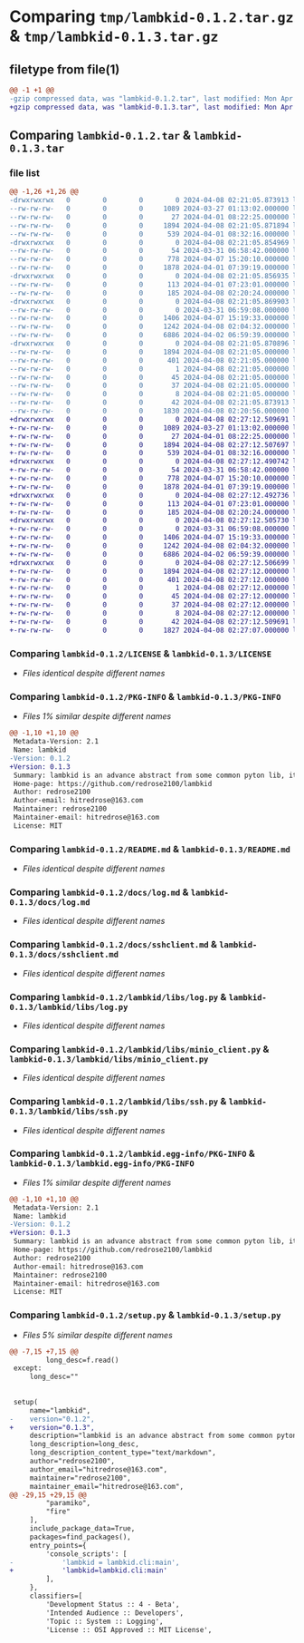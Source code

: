 # Comparing `tmp/lambkid-0.1.2.tar.gz` & `tmp/lambkid-0.1.3.tar.gz`

## filetype from file(1)

```diff
@@ -1 +1 @@
-gzip compressed data, was "lambkid-0.1.2.tar", last modified: Mon Apr  8 02:21:05 2024, max compression
+gzip compressed data, was "lambkid-0.1.3.tar", last modified: Mon Apr  8 02:27:12 2024, max compression
```

## Comparing `lambkid-0.1.2.tar` & `lambkid-0.1.3.tar`

### file list

```diff
@@ -1,26 +1,26 @@
-drwxrwxrwx   0        0        0        0 2024-04-08 02:21:05.873913 lambkid-0.1.2/
--rw-rw-rw-   0        0        0     1089 2024-03-27 01:13:02.000000 lambkid-0.1.2/LICENSE
--rw-rw-rw-   0        0        0       27 2024-04-01 08:22:25.000000 lambkid-0.1.2/MANIFEST.in
--rw-rw-rw-   0        0        0     1894 2024-04-08 02:21:05.871894 lambkid-0.1.2/PKG-INFO
--rw-rw-rw-   0        0        0      539 2024-04-01 08:32:16.000000 lambkid-0.1.2/README.md
-drwxrwxrwx   0        0        0        0 2024-04-08 02:21:05.854969 lambkid-0.1.2/docs/
--rw-rw-rw-   0        0        0       54 2024-03-31 06:58:42.000000 lambkid-0.1.2/docs/install.md
--rw-rw-rw-   0        0        0      778 2024-04-07 15:20:10.000000 lambkid-0.1.2/docs/log.md
--rw-rw-rw-   0        0        0     1878 2024-04-01 07:39:19.000000 lambkid-0.1.2/docs/sshclient.md
-drwxrwxrwx   0        0        0        0 2024-04-08 02:21:05.856935 lambkid-0.1.2/lambkid/
--rw-rw-rw-   0        0        0      113 2024-04-01 07:23:01.000000 lambkid-0.1.2/lambkid/__init__.py
--rw-rw-rw-   0        0        0      185 2024-04-08 02:20:24.000000 lambkid-0.1.2/lambkid/cli.py
-drwxrwxrwx   0        0        0        0 2024-04-08 02:21:05.869903 lambkid-0.1.2/lambkid/libs/
--rw-rw-rw-   0        0        0        0 2024-03-31 06:59:08.000000 lambkid-0.1.2/lambkid/libs/__init__.py
--rw-rw-rw-   0        0        0     1406 2024-04-07 15:19:33.000000 lambkid-0.1.2/lambkid/libs/log.py
--rw-rw-rw-   0        0        0     1242 2024-04-08 02:04:32.000000 lambkid-0.1.2/lambkid/libs/minio_client.py
--rw-rw-rw-   0        0        0     6886 2024-04-02 06:59:39.000000 lambkid-0.1.2/lambkid/libs/ssh.py
-drwxrwxrwx   0        0        0        0 2024-04-08 02:21:05.870896 lambkid-0.1.2/lambkid.egg-info/
--rw-rw-rw-   0        0        0     1894 2024-04-08 02:21:05.000000 lambkid-0.1.2/lambkid.egg-info/PKG-INFO
--rw-rw-rw-   0        0        0      401 2024-04-08 02:21:05.000000 lambkid-0.1.2/lambkid.egg-info/SOURCES.txt
--rw-rw-rw-   0        0        0        1 2024-04-08 02:21:05.000000 lambkid-0.1.2/lambkid.egg-info/dependency_links.txt
--rw-rw-rw-   0        0        0       45 2024-04-08 02:21:05.000000 lambkid-0.1.2/lambkid.egg-info/entry_points.txt
--rw-rw-rw-   0        0        0       37 2024-04-08 02:21:05.000000 lambkid-0.1.2/lambkid.egg-info/requires.txt
--rw-rw-rw-   0        0        0        8 2024-04-08 02:21:05.000000 lambkid-0.1.2/lambkid.egg-info/top_level.txt
--rw-rw-rw-   0        0        0       42 2024-04-08 02:21:05.873913 lambkid-0.1.2/setup.cfg
--rw-rw-rw-   0        0        0     1830 2024-04-08 02:20:56.000000 lambkid-0.1.2/setup.py
+drwxrwxrwx   0        0        0        0 2024-04-08 02:27:12.509691 lambkid-0.1.3/
+-rw-rw-rw-   0        0        0     1089 2024-03-27 01:13:02.000000 lambkid-0.1.3/LICENSE
+-rw-rw-rw-   0        0        0       27 2024-04-01 08:22:25.000000 lambkid-0.1.3/MANIFEST.in
+-rw-rw-rw-   0        0        0     1894 2024-04-08 02:27:12.507697 lambkid-0.1.3/PKG-INFO
+-rw-rw-rw-   0        0        0      539 2024-04-01 08:32:16.000000 lambkid-0.1.3/README.md
+drwxrwxrwx   0        0        0        0 2024-04-08 02:27:12.490742 lambkid-0.1.3/docs/
+-rw-rw-rw-   0        0        0       54 2024-03-31 06:58:42.000000 lambkid-0.1.3/docs/install.md
+-rw-rw-rw-   0        0        0      778 2024-04-07 15:20:10.000000 lambkid-0.1.3/docs/log.md
+-rw-rw-rw-   0        0        0     1878 2024-04-01 07:39:19.000000 lambkid-0.1.3/docs/sshclient.md
+drwxrwxrwx   0        0        0        0 2024-04-08 02:27:12.492736 lambkid-0.1.3/lambkid/
+-rw-rw-rw-   0        0        0      113 2024-04-01 07:23:01.000000 lambkid-0.1.3/lambkid/__init__.py
+-rw-rw-rw-   0        0        0      185 2024-04-08 02:20:24.000000 lambkid-0.1.3/lambkid/cli.py
+drwxrwxrwx   0        0        0        0 2024-04-08 02:27:12.505730 lambkid-0.1.3/lambkid/libs/
+-rw-rw-rw-   0        0        0        0 2024-03-31 06:59:08.000000 lambkid-0.1.3/lambkid/libs/__init__.py
+-rw-rw-rw-   0        0        0     1406 2024-04-07 15:19:33.000000 lambkid-0.1.3/lambkid/libs/log.py
+-rw-rw-rw-   0        0        0     1242 2024-04-08 02:04:32.000000 lambkid-0.1.3/lambkid/libs/minio_client.py
+-rw-rw-rw-   0        0        0     6886 2024-04-02 06:59:39.000000 lambkid-0.1.3/lambkid/libs/ssh.py
+drwxrwxrwx   0        0        0        0 2024-04-08 02:27:12.506699 lambkid-0.1.3/lambkid.egg-info/
+-rw-rw-rw-   0        0        0     1894 2024-04-08 02:27:12.000000 lambkid-0.1.3/lambkid.egg-info/PKG-INFO
+-rw-rw-rw-   0        0        0      401 2024-04-08 02:27:12.000000 lambkid-0.1.3/lambkid.egg-info/SOURCES.txt
+-rw-rw-rw-   0        0        0        1 2024-04-08 02:27:12.000000 lambkid-0.1.3/lambkid.egg-info/dependency_links.txt
+-rw-rw-rw-   0        0        0       45 2024-04-08 02:27:12.000000 lambkid-0.1.3/lambkid.egg-info/entry_points.txt
+-rw-rw-rw-   0        0        0       37 2024-04-08 02:27:12.000000 lambkid-0.1.3/lambkid.egg-info/requires.txt
+-rw-rw-rw-   0        0        0        8 2024-04-08 02:27:12.000000 lambkid-0.1.3/lambkid.egg-info/top_level.txt
+-rw-rw-rw-   0        0        0       42 2024-04-08 02:27:12.509691 lambkid-0.1.3/setup.cfg
+-rw-rw-rw-   0        0        0     1827 2024-04-08 02:27:07.000000 lambkid-0.1.3/setup.py
```

### Comparing `lambkid-0.1.2/LICENSE` & `lambkid-0.1.3/LICENSE`

 * *Files identical despite different names*

### Comparing `lambkid-0.1.2/PKG-INFO` & `lambkid-0.1.3/PKG-INFO`

 * *Files 1% similar despite different names*

```diff
@@ -1,10 +1,10 @@
 Metadata-Version: 2.1
 Name: lambkid
-Version: 0.1.2
+Version: 0.1.3
 Summary: lambkid is an advance abstract from some common pyton lib, it aim to make you write python more easily and more fewer code.
 Home-page: https://github.com/redrose2100/lambkid
 Author: redrose2100
 Author-email: hitredrose@163.com
 Maintainer: redrose2100
 Maintainer-email: hitredrose@163.com
 License: MIT
```

### Comparing `lambkid-0.1.2/README.md` & `lambkid-0.1.3/README.md`

 * *Files identical despite different names*

### Comparing `lambkid-0.1.2/docs/log.md` & `lambkid-0.1.3/docs/log.md`

 * *Files identical despite different names*

### Comparing `lambkid-0.1.2/docs/sshclient.md` & `lambkid-0.1.3/docs/sshclient.md`

 * *Files identical despite different names*

### Comparing `lambkid-0.1.2/lambkid/libs/log.py` & `lambkid-0.1.3/lambkid/libs/log.py`

 * *Files identical despite different names*

### Comparing `lambkid-0.1.2/lambkid/libs/minio_client.py` & `lambkid-0.1.3/lambkid/libs/minio_client.py`

 * *Files identical despite different names*

### Comparing `lambkid-0.1.2/lambkid/libs/ssh.py` & `lambkid-0.1.3/lambkid/libs/ssh.py`

 * *Files identical despite different names*

### Comparing `lambkid-0.1.2/lambkid.egg-info/PKG-INFO` & `lambkid-0.1.3/lambkid.egg-info/PKG-INFO`

 * *Files 1% similar despite different names*

```diff
@@ -1,10 +1,10 @@
 Metadata-Version: 2.1
 Name: lambkid
-Version: 0.1.2
+Version: 0.1.3
 Summary: lambkid is an advance abstract from some common pyton lib, it aim to make you write python more easily and more fewer code.
 Home-page: https://github.com/redrose2100/lambkid
 Author: redrose2100
 Author-email: hitredrose@163.com
 Maintainer: redrose2100
 Maintainer-email: hitredrose@163.com
 License: MIT
```

### Comparing `lambkid-0.1.2/setup.py` & `lambkid-0.1.3/setup.py`

 * *Files 5% similar despite different names*

```diff
@@ -7,15 +7,15 @@
         long_desc=f.read()
 except:
     long_desc=""
 
 
 setup(
     name="lambkid",
-    version="0.1.2",
+    version="0.1.3",
     description="lambkid is an advance abstract from some common pyton lib, it aim to make you write python more easily and more fewer code.",
     long_description=long_desc,
     long_description_content_type="text/markdown",
     author="redrose2100",
     author_email="hitredrose@163.com",
     maintainer="redrose2100",
     maintainer_email="hitredrose@163.com",
@@ -29,15 +29,15 @@
         "paramiko",
         "fire"
     ],
     include_package_data=True,
     packages=find_packages(),
     entry_points={
         'console_scripts': [
-            'lambkid = lambkid.cli:main',
+            'lambkid=lambkid.cli:main'
         ],
     },
     classifiers=[
         'Development Status :: 4 - Beta',
         'Intended Audience :: Developers',
         'Topic :: System :: Logging',
         'License :: OSI Approved :: MIT License',
```

